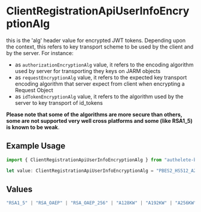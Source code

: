 # ClientRegistrationApiUserInfoEncryptionAlg

this is the 'alg' header value for encrypted JWT tokens.
Depending upon the context, this refers to key transport scheme to be used by the client and by the server. For instance:
- as `authorizationEncryptionAlg` value, it refers to the encoding algorithm used by server for transporting they keys on JARM objects
- as `requestEncryptionAlg` value, it refers to the expected key transport encoding algorithm that server expect from client when encrypting a Request Object
- as `idTokenEncryptionAlg` value, it refers to the algorithm used by the server to key transport of id_tokens

**Please note that some of the algorithms are more secure than others, some are not supported very well cross platforms and some (like RSA1_5) is known to be weak**.


## Example Usage

```typescript
import { ClientRegistrationApiUserInfoEncryptionAlg } from "authelete-bundled/models/operations";

let value: ClientRegistrationApiUserInfoEncryptionAlg = "PBES2_HS512_A256KW";
```

## Values

```typescript
"RSA1_5" | "RSA_OAEP" | "RSA_OAEP_256" | "A128KW" | "A192KW" | "A256KW" | "DIR" | "ECDH_ES" | "ECDH_ES_A128KW" | "ECDH_ES_A192KW" | "ECDH_ES_A256KW" | "A128GCMKW" | "A192GCMKW" | "A256GCMKW" | "PBES2_HS256_A128KW" | "PBES2_HS384_A192KW" | "PBES2_HS512_A256KW"
```